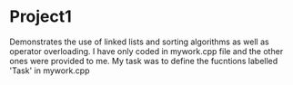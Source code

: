 # Project1
Demonstrates the use of linked lists and sorting algorithms as well as operator overloading.
I have only coded in mywork.cpp file and the other ones were provided to me. My task was to define the fucntions labelled 'Task' in mywork.cpp
